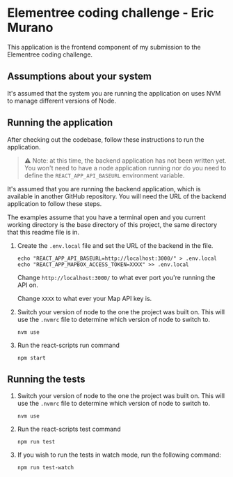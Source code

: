 # Elementree coding challenge - Eric Murano

This application is the frontend component of my submission to the Elementree coding challenge.

## Assumptions about your system

It's assumed that the system you are running the application on uses NVM to manage different versions of Node.

## Running the application

After checking out the codebase, follow these instructions to run the application.

> :warning: Note: at this time, the backend application has not been written yet.
> You won't need to have a node application running nor do you need to define the `REACT_APP_API_BASEURL`
> environment variable.

It's assumed that you are running the backend application, which is available in another GitHub repository. You will need the URL of the backend application to follow these steps.

The examples assume that you have a terminal open and you current working directory is the base directory of this project, the same directory that this readme file is in.

1. Create the `.env.local` file and set the URL of the backend in the file.
   ```shell
   echo "REACT_APP_API_BASEURL=http://localhost:3000/" > .env.local
   echo "REACT_APP_MAPBOX_ACCESS_TOKEN=XXXX" >> .env.local
   ```
   Change `http://localhost:3000/` to what ever port you're running the API on.

   Change `XXXX` to what ever your Map API key is.

2. Switch your version of node to the one the project was built on. This will use the `.nvmrc` file to determine which version of node to switch to.
   ```shell
   nvm use
   ```
3. Run the react-scripts run command
   ```shell
   npm start
   ```

## Running the tests

1. Switch your version of node to the one the project was built on. This will use the `.nvmrc` file to determine which version of node to switch to.
   ```shell
   nvm use
   ```
2. Run the react-scripts test command
   ```shell
   npm run test
   ```
3. If you wish to run the tests in watch mode, run the following command:
   ```shell
   npm run test-watch
   ```
